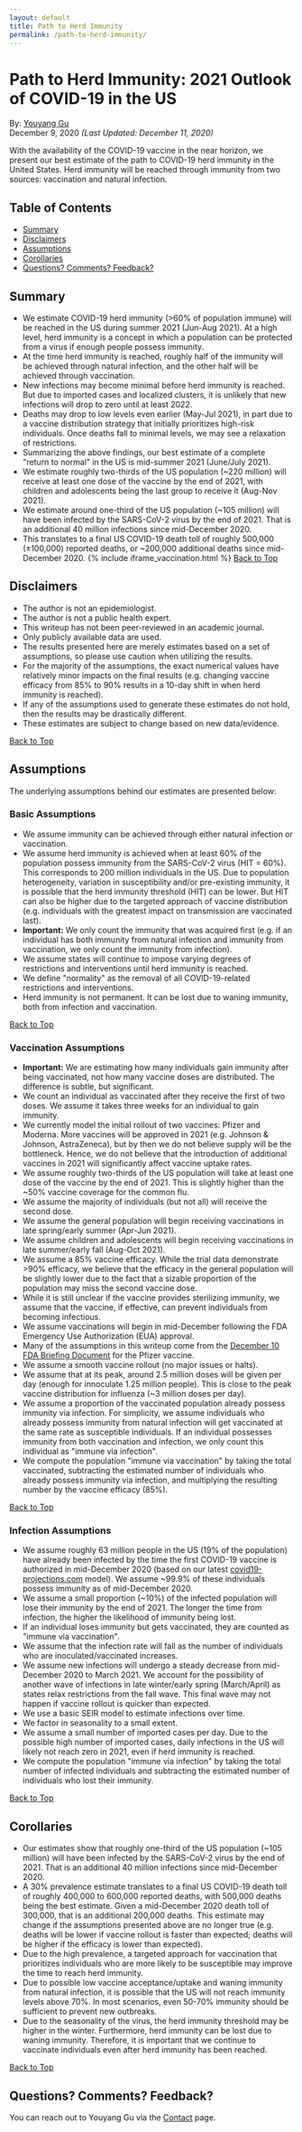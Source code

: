 ```yaml
---
layout: default
title: Path to Herd Immunity
permalink: /path-to-herd-immunity/
---
```


# Path to Herd Immunity: 2021 Outlook of COVID-19 in the US
By: [Youyang Gu](https://youyanggu.com)
<br>December 9, 2020 *(Last Updated: December 11, 2020)*

With the availability of the COVID-19 vaccine in the near horizon, we present our best estimate of the path to COVID-19 herd immunity in the United States. Herd immunity will be reached through immunity from two sources: vaccination and natural infection.

## Table of Contents
* [Summary](#summary)
* [Disclaimers](#disclaimers)
* [Assumptions](#assumptions)
* [Corollaries](#corollaries)
* [Questions? Comments? Feedback?](#questions-comments-feedback)

## Summary
- We estimate COVID-19 herd immunity (>60% of population immune) will be reached in the US during summer 2021 (Jun-Aug 2021). At a high level, herd immunity is a concept in which a population can be protected from a virus if enough people possess immunity.
- At the time herd immunity is reached, roughly half of the immunity will be achieved through natural infection, and the other half will be achieved through vaccination.
- New infections may become minimal before herd immunity is reached. But due to imported cases and localized clusters, it is unlikely that new infections will drop to zero until at least 2022.
- Deaths may drop to low levels even earlier (May-Jul 2021), in part due to a vaccine distribution strategy that initially prioritizes high-risk individuals. Once deaths fall to minimal levels, we may see a relaxation of restrictions.
- Summarizing the above findings, our best estimate of a complete "return to normal" in the US is mid-summer 2021 (June/July 2021).
- We estimate roughly two-thirds of the US population (~220 million) will receive at least one dose of the vaccine by the end of 2021, with children and adolescents being the last group to receive it (Aug-Nov 2021).
- We estimate around one-third of the US population (~105 million) will have been infected by the SARS-CoV-2 virus by the end of 2021. That is an additional 40 million infections since mid-December 2020.
- This translates to a final US COVID-19 death toll of roughly 500,000 (±100,000) reported deaths, or ~200,000 additional deaths since mid-December 2020.
{% include iframe_vaccination.html %}
[Back to Top](#top)

## Disclaimers

- The author is not an epidemiologist.
- The author is not a public health expert.
- This writeup has not been peer-reviewed in an academic journal.
- Only publicly available data are used.
- The results presented here are merely estimates based on a set of assumptions, so please use caution when utilizing the results.
- For the majority of the assumptions, the exact numerical values have relatively minor impacts on the final results (e.g. changing vaccine efficacy from 85% to 90% results in a 10-day shift in when herd immunity is reached).
- If any of the assumptions used to generate these estimates do not hold, then the results may be drastically different.
- These estimates are subject to change based on new data/evidence.

[Back to Top](#top)

## Assumptions

The underlying assumptions behind our estimates are presented below:

### Basic Assumptions

- We assume immunity can be achieved through either natural infection or vaccination.
- We assume herd immunity is achieved when at least 60% of the population possess immunity from the SARS-CoV-2 virus (HIT = 60%). This corresponds to 200 million individuals in the US. Due to population heterogeneity, variation in susceptibility and/or pre-existing immunity, it is possible that the herd immunity threshold (HIT) can be lower. But HIT can also be higher due to the targeted approach of vaccine distribution (e.g. individuals with the greatest impact on transmission are vaccinated last).
- **Important:** We only count the immunity that was acquired first (e.g. if an individual has both immunity from natural infection and immunity from vaccination, we only count the immunity from infection).
- We assume states will continue to impose varying degrees of restrictions and interventions until herd immunity is reached.
- We define "normality" as the removal of all COVID-19-related restrictions and interventions.
- Herd immunity is not permanent. It can be lost due to waning immunity, both from infection and vaccination.

[Back to Top](#top)

### Vaccination Assumptions

- **Important:** We are estimating how many individuals gain immunity after being vaccinated, not how many vaccine doses are distributed. The difference is subtle, but significant.
- We count an individual as vaccinated after they receive the first of two doses. We assume it takes three weeks for an individual to gain immunity.
- We currently model the initial rollout of two vaccines: Pfizer and Moderna. More vaccines will be approved in 2021 (e.g. Johnson & Johnson, AstraZeneca), but by then we do not believe supply will be the bottleneck. Hence, we do not believe that the introduction of additional vaccines in 2021 will significantly affect vaccine uptake rates.
- We assume roughly two-thirds of the US population will take at least one dose of the vaccine by the end of 2021. This is slightly higher than the ~50% vaccine coverage for the common flu.
- We assume the majority of individuals (but not all) will receive the second dose.
- We assume the general population will begin receiving vaccinations in late spring/early summer (Apr-Jun 2021).
- We assume children and adolescents will begin receiving vaccinations in late summer/early fall (Aug-Oct 2021).
- We assume a 85% vaccine efficacy. While the trial data demonstrate >90% efficacy, we believe that the efficacy in the general population will be slightly lower due to the fact that a sizable proportion of the population may miss the second vaccine dose.
- While it is still unclear if the vaccine provides sterilizing immunity, we assume that the vaccine, if effective, can prevent individuals from becoming infectious.
- We assume vaccinations will begin in mid-December following the FDA Emergency Use Authorization (EUA) approval.
- Many of the assumptions in this writeup come from the [December 10 FDA Briefing Document](https://www.fda.gov/media/144245/download) for the Pfizer vaccine.
- We assume a smooth vaccine rollout (no major issues or halts).
- We assume that at its peak, around 2.5 million doses will be given per day (enough for innoculate 1.25 million people). This is close to the peak vaccine distribution for influenza (~3 million doses per day).
- We assume a proportion of the vaccinated population already possess immunity via infection. For simplicity, we assume individuals who already possess immunity from natural infection will get vaccinated at the same rate as susceptible individuals. If an individual possesses immunity from both vaccination and infection, we only count this individual as "immune via infection".
- We compute the population "immune via vaccination" by taking the total vaccinated, subtracting the estimated number of individuals who already possess immunity via infection, and multiplying the resulting number by the vaccine efficacy (85%).

[Back to Top](#top)

### Infection Assumptions

- We assume roughly 63 million people in the US (19% of the population) have already been infected by the time the first COVID-19 vaccine is authorized in mid-December 2020 (based on our latest [covid19-projections.com](/) model). We assume ~99.9% of these individuals possess immunity as of mid-December 2020.
- We assume a small proportion (~10%) of the infected population will lose their immunity by the end of 2021. The longer the time from infection, the higher the likelihood of immunity being lost.
- If an individual loses immunity but gets vaccinated, they are counted as "immune via vaccination".
- We assume that the infection rate will fall as the number of individuals who are inoculated/vaccinated increases.
- We assume new infections will undergo a steady decrease from mid-December 2020 to March 2021. We account for the possibility of another wave of infections in late winter/early spring (March/April) as states relax restrictions from the fall wave. This final wave may not happen if vaccine rollout is quicker than expected.
- We use a basic SEIR model to estimate infections over time.
- We factor in seasonality to a small extent.
- We assume a small number of imported cases per day. Due to the possible high number of imported cases, daily infections in the US will likely not reach zero in 2021, even if herd immunity is reached.
- We compute the population "immune via infection" by taking the total number of infected individuals and subtracting the estimated number of individuals who lost their immunity.

[Back to Top](#top)

## Corollaries

- Our estimates show that roughly one-third of the US population (~105 million) will have been infected by the SARS-CoV-2 virus by the end of 2021. That is an additional 40 million infections since mid-December 2020.
- A 30% prevalence estimate translates to a final US COVID-19 death toll of roughly 400,000 to 600,000 reported deaths, with 500,000 deaths being the best estimate. Given a mid-December 2020 death toll of 300,000, that is an additional 200,000 deaths. This estimate may change if the assumptions presented above are no longer true (e.g. deaths will be lower if vaccine rollout is faster than expected; deaths will be higher if the efficacy is lower than expected).
- Due to the high prevalence, a targeted approach for vaccination that prioritizes individuals who are more likely to be susceptible may improve the time to reach herd immunity.
- Due to possible low vaccine acceptance/uptake and waning immunity from natural infection, it is possible that the US will not reach immunity levels above 70%. In most scenarios, even 50-70% immunity should be sufficient to prevent new outbreaks.
- Due to the seasonality of the virus, the herd immunity threshold may be higher in the winter. Furthermore, herd immunity can be lost due to waning immunity. Therefore, it is important that we continue to vaccinate individuals even after herd immunity has been reached.

[Back to Top](#top)

## Questions? Comments? Feedback?

You can reach out to Youyang Gu via the [Contact](/contact) page.

